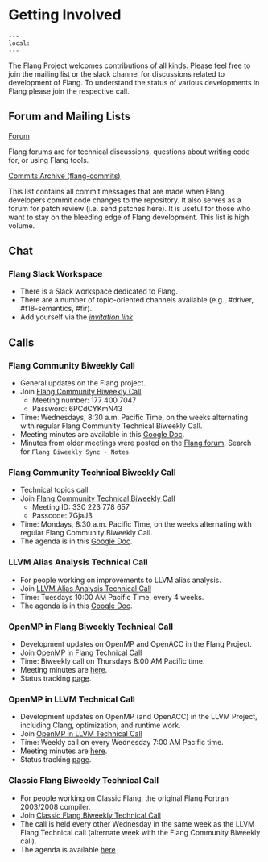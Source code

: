 <!--===- docs/GettingInvolved.md

   Part of the LLVM Project, under the Apache License v2.0 with LLVM Exceptions.
   See https://llvm.org/LICENSE.txt for license information.
   SPDX-License-Identifier: Apache-2.0 WITH LLVM-exception

-->
# Getting Involved

```{contents}
---
local:
---
```

The Flang Project welcomes contributions of all kinds.
Please feel free to join the mailing list or the slack channel for discussions related to development of Flang.
To understand the status of various developments in Flang please join the respective call.

## Forum and Mailing Lists

[Forum](https://discourse.llvm.org/c/subprojects/flang)

  Flang forums are for technical discussions, questions about writing code for, or using Flang tools.


[Commits Archive (flang-commits)](http://lists.llvm.org/pipermail/flang-commits)

  This list contains all commit messages that are made when Flang developers
  commit code changes to the repository. It also serves as a forum for
  patch review (i.e. send patches here). It is useful for those who want to
  stay on the bleeding edge of Flang development. This list is high
  volume.

## Chat

### Flang Slack Workspace

-   There is a Slack workspace dedicated to Flang.
-   There are a number of topic-oriented channels available (e.g., #driver, #f18-semantics, #fir).
-   Add yourself via the *[invitation link](https://join.slack.com/t/flang-compiler/shared_invite/zt-2pcn51lh-VrRQL_YUOkxA_1CEfMGQhw "title")*

## Calls

### Flang Community Biweekly Call

-   General updates on the Flang project.
-   Join [Flang Community Biweekly Call](https://lanl-us.webex.com/lanl-us/j.php?MTID=mdce13c9bd55202e8071d8128fb953614)
    - Meeting number: 177 400 7047
    - Password: 6PCdCYKmN43
-   Time: Wednesdays, 8:30 a.m. Pacific Time, on the weeks alternating with regular Flang Community Technical Biweekly Call.
-   Meeting minutes are available in this [Google Doc](https://docs.google.com/document/d/1Z2U5UAtJ-Dag5wlMaLaW1KRmNgENNAYynJqLW2j2AZQ/edit).
-   Minutes from older meetings were posted on the [Flang forum](https://discourse.llvm.org/c/subprojects/flang). Search for `Flang Biweekly Sync - Notes`.

### Flang Community Technical Biweekly Call

-   Technical topics call.
-   Join [Flang Community Technical Biweekly Call](https://teams.microsoft.com/l/meetup-join/19%3ameeting_YWU1NzU4ZjQtOTljOS00NWU1LTg5NjktYTUzOTU3MGEwMzAx%40thread.v2/0?context=%7b%22Tid%22%3a%22f34e5979-57d9-4aaa-ad4d-b122a662184d%22%2c%22Oid%22%3a%223641875c-ef5b-4767-8105-0787a195852f%22%7d)
    - Meeting ID: 330 223 778 657
    - Passcode: 7GjaJ3
-   Time: Mondays, 8:30 a.m. Pacific Time, on the weeks alternating with regular Flang Community Biweekly Call.
-   The agenda is in this [Google Doc](https://docs.google.com/document/d/1Z2U5UAtJ-Dag5wlMaLaW1KRmNgENNAYynJqLW2j2AZQ/).

### LLVM Alias Analysis Technical Call

-   For people working on improvements to LLVM alias analysis.
-   Join [LLVM Alias Analysis Technical Call](https://teams.microsoft.com/l/meetup-join/19%3ameeting_MGI1Zjc1MGItZjJjZS00ZmE5LTg0OGYtMmQzNDU5YjQwODA2%40thread.v2/0?context=%7b%22Tid%22%3a%220cfca185-25f7-49e3-8ae7-704d5326e285%22%2c%22Oid%22%3a%220cacfb51-1523-4455-a443-adca936d1af0%22%7d)
-   Time: Tuesdays 10:00 AM Pacific Time, every 4 weeks.
-   The agenda is in this [Google Doc](https://docs.google.com/document/d/17U-WvX8qyKc3S36YUKr3xfF-GHunWyYowXbxEdpHscw).

### OpenMP in Flang Biweekly Technical Call

-   Development updates on OpenMP and OpenACC in the Flang Project.
-   Join [OpenMP in Flang Technical Call](https://bit.ly/39eQW3o)
-   Time: Biweekly call on Thursdays 8:00 AM Pacific time.
-   Meeting minutes are [here](https://docs.google.com/document/d/1yA-MeJf6RYY-ZXpdol0t7YoDoqtwAyBhFLr5thu5pFI).
-   Status tracking [page](https://docs.google.com/spreadsheets/d/1FvHPuSkGbl4mQZRAwCIndvQx9dQboffiD-xD0oqxgU0/edit#gid=0).

### OpenMP in LLVM Technical Call

-   Development updates on OpenMP (and OpenACC) in the LLVM Project, including Clang, optimization, and runtime work.
-   Join [OpenMP in LLVM Technical Call](https://bluejeans.com/544112769//webrtc)
-   Time: Weekly call on every Wednesday 7:00 AM Pacific time.
-   Meeting minutes are [here](https://docs.google.com/document/d/1Tz8WFN13n7yJ-SCE0Qjqf9LmjGUw0dWO9Ts1ss4YOdg/edit).
-   Status tracking [page](https://openmp.llvm.org/docs).

### Classic Flang Biweekly Technical Call

-   For people working on Classic Flang, the original Flang Fortran 2003/2008 compiler.
-   Join [Classic Flang Biweekly Technical Call](https://teams.microsoft.com/l/meetup-join/19%3ameeting_YjM5YjlmNGEtMjA0MS00MTRlLTg5ZjUtOTM1ZGIxOTU2NWQy%40thread.v2)
-   The call is held every other Wednesday in the same week as the LLVM Flang Technical call (alternate week with the Flang Community Biweekly call).
-   The agenda is available [here](https://docs.google.com/document/d/1-OuiKx4d7O6eLEJDBDKSRnSiUO2rgRR-c2Ga4AkrzOI)
